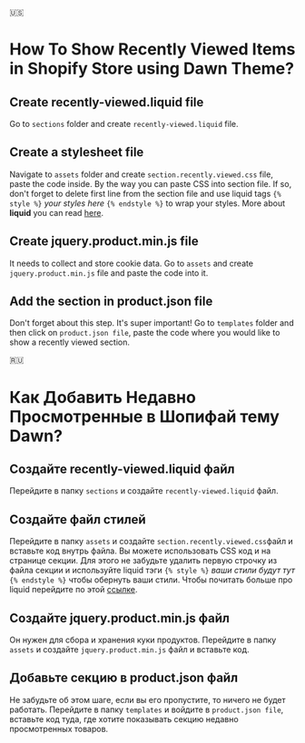 🇺🇸
# How To Show Recently Viewed Items in Shopify Store using Dawn Theme?

## Create recently-viewed.liquid file
Go to `sections` folder and create `recently-viewed.liquid` file.

## Create a stylesheet file
Navigate to `assets` folder and create `section.recently.viewed.css` file, paste the code inside. By the way you can paste CSS into section file. If so, don't forget to delete first line from the section file and use liquid tags `{% style %}` *your styles here* `{% endstyle %}` to wrap your styles. More about **liquid** you can read [here](https://www.shopify.com/partners/shopify-cheat-sheet).

## Create jquery.product.min.js file
It needs to collect and store cookie data. Go to `assets` and create `jquery.product.min.js` file and paste the code into it.

## Add the section in product.json file
Don't forget about this step. It's super important! Go to `templates` folder and then click on `product.json file`, paste the code where you would like to show a recently viewed section.

🇷🇺
# Как Добавить Недавно Просмотренные в Шопифай тему Dawn?

## Создайте recently-viewed.liquid файл
Перейдите в папку `sections` и создайте `recently-viewed.liquid` файл.

## Создайте файл стилей
Перейдите в папку `assets` и создайте `section.recently.viewed.css`файл и вставьте код внутрь файла. Вы можете использовать CSS код и на странице секции. Для этого не забудьте удалить первую строчку из файла секции и используйте liquid тэги `{% style %}` *ваши стили будут тут* `{% endstyle %}` чтобы обернуть ваши стили. Чтобы почитать больше про liquid перейдите по этой [ссылке](https://www.shopify.com/partners/shopify-cheat-sheet).

## Создайте jquery.product.min.js файл
Он нужен для сбора и хранения куки продуктов. Перейдите в папку `assets` и создайте `jquery.product.min.js` файл и вставьте код.

## Добавьте секцию в product.json файл
Не забудьте об этом шаге, если вы его пропустите, то ничего не будет работать. Перейдите в папку `templates` и войдите в `product.json file`, вставьте код туда, где хотите показывать секцию недавно просмотренных товаров.
